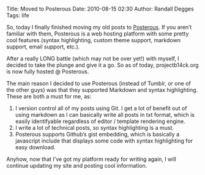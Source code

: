 Title: Moved to Posterous
Date: 2010-08-15 02:30
Author: Randall Degges
Tags: life


So, today I finally finished moving my old posts to [Posterous][]. If you aren’t
familiar with them, Posterous is a web hosting platform with some pretty cool
features (syntax highlighting, custom theme support, markdown support, email
support, etc.).

After a really LONG battle (which may not be over yet!) with myself, I decided
to take the plunge and give it a go. So as of today, projectb14ck.org is now
fully hosted @ Posterous.

The main reason I decided to use Posterous (instead of Tumblr, or one of the
other guys) was that they supported Markdown and syntax highlighting. These are
both a must for me, as:

1.  I version control all of my posts using Git. I get a lot of benefit out of
    using markdown as I can basically write all posts in txt format, which is
    easily identifyable regardless of editor / template rendering engine.
2.  I write a lot of technical posts, so syntax highlighting is a must.
3.  Posterous supports Github’s gist embedding, which is basically a javascript
    include that displays some code with syntax highlighting for easy download.

Anyhow, now that I’ve got my platform ready for writing again, I will continue
updating my site and posting cool information.

  [Posterous]: http://posterous.com/
